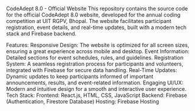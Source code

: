 CodeAdept 8.0 - Official Website
This repository contains the source code for the official CodeAdept 8.0 website, developed for the annual coding competition at UIT RGPV, Bhopal. The website facilitates participant registration, event details, and real-time updates, built with a modern tech stack and Firebase backend.

Features:
Responsive Design: The website is optimized for all screen sizes, ensuring a great experience across mobile and desktop.
Event Information: Detailed sections for event schedules, rules, and guidelines.
Registration System: A seamless registration process for participants and volunteers, integrated with Firebase for secure data handling.
Real-Time Updates: Dynamic updates to keep participants informed of important announcements, results, and event-related information.
Engaging UI/UX: Modern and intuitive design for a smooth and interactive user experience.
Tech Stack:
Frontend: React.js, HTML, CSS, JavaScript
Backend: Firebase (Authentication, Firestore Database)
Hosting: Firebase Hosting
 
